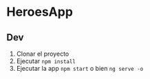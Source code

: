 # HeroesApp

## Dev

1. Clonar el proyecto
2. Ejecutar ```npm install```
3. Ejecutar la app ```npm start``` o bien ```ng serve -o```



